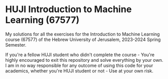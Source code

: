 # HUJI Introduction to Machine Learning (67577)
My solutions for all the exercises for the Introduction to Machine Learning course (67577) of the Hebrew University of Jerusalem, 2023-2024 Spring Semester.

If you're a fellow HUJI student who didn't complete the course - You're highly encouraged to exit this repository and solve everything by your own. I am in no way responsible for any outcome of using this code for your academics, whether you're HUJI student or not - Use at your own risk.
